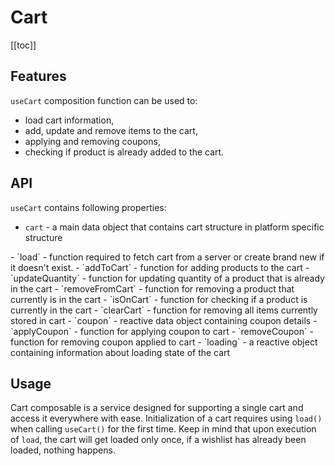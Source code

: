 # Cart

[[toc]]

## Features

`useCart` composition function can be used to:

* load cart information,
* add, update and remove items to the cart,
* applying and removing coupons,
* checking if product is already added to the cart.

## API

`useCart` contains following properties:

- `cart` - a main data object that contains cart structure in platform specific structure
<Content slot-key="cart-interface" />
- `load` - function required to fetch cart from a server or create brand new if it doesn't exist.  
- `addToCart` - function for adding products to the cart
- `updateQuantity` - function for updating quantity of a product that is already in the cart
- `removeFromCart` - function for removing a product that currently is in the cart
- `isOnCart` - function for checking if a product is currently in the cart
- `clearCart` - function for removing all items currently stored in cart
- `coupon` - reactive data object containing coupon details
- `applyCoupon` - function for applying coupon to cart
- `removeCoupon` - function for removing coupon applied to cart
- `loading` - a reactive object containing information about loading state of the cart

## Usage

Cart composable is a service designed for supporting a single cart and access it everywhere with ease.
Initialization of a cart requires using `load()` when calling `useCart()` for the first time. Keep in mind that upon
execution of `load`, the cart will get loaded only once, if a wishlist has already been loaded, nothing happens.  

<Content slot-key="cart-initialization" />
